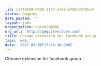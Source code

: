 ```yaml
---
_id: c17fb550-0426-11e7-a7a9-e79dd357dba9
status: Ongoing
date_posted: ''
layout: jobs
organization: harshit@GDG
org_url: 'http://gdgvitvellore.com'
title: Chrome extension for facebook group
tags: 'web,'
date: '2017-03-08T17:43:36.968Z'
---
```

Chrome extension for facebook group
